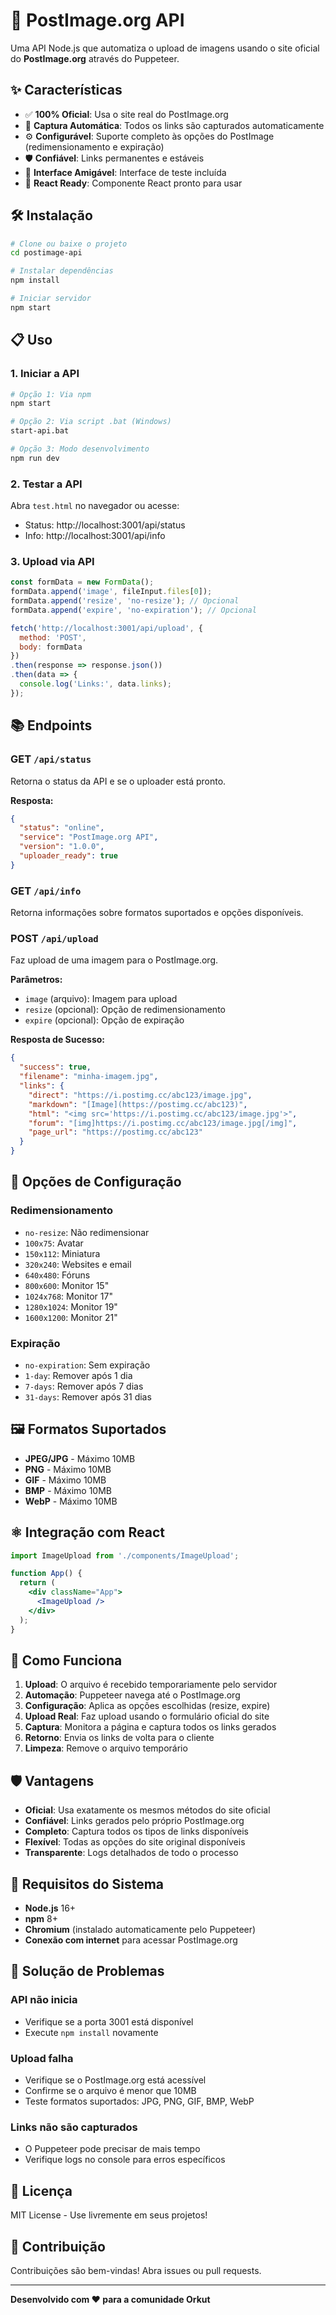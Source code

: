 # 🚀 PostImage.org API

Uma API Node.js que automatiza o upload de imagens usando o site oficial do **PostImage.org** através do Puppeteer.

## ✨ Características

- ✅ **100% Oficial**: Usa o site real do PostImage.org
- 🔗 **Captura Automática**: Todos os links são capturados automaticamente
- ⚙️ **Configurável**: Suporte completo às opções do PostImage (redimensionamento e expiração)
- 🛡️ **Confiável**: Links permanentes e estáveis
- 🎯 **Interface Amigável**: Interface de teste incluída
- 📱 **React Ready**: Componente React pronto para usar

## 🛠️ Instalação

```bash
# Clone ou baixe o projeto
cd postimage-api

# Instalar dependências
npm install

# Iniciar servidor
npm start
```

## 📋 Uso

### 1. Iniciar a API

```bash
# Opção 1: Via npm
npm start

# Opção 2: Via script .bat (Windows)
start-api.bat

# Opção 3: Modo desenvolvimento
npm run dev
```

### 2. Testar a API

Abra `test.html` no navegador ou acesse:
- Status: http://localhost:3001/api/status
- Info: http://localhost:3001/api/info

### 3. Upload via API

```javascript
const formData = new FormData();
formData.append('image', fileInput.files[0]);
formData.append('resize', 'no-resize'); // Opcional
formData.append('expire', 'no-expiration'); // Opcional

fetch('http://localhost:3001/api/upload', {
  method: 'POST',
  body: formData
})
.then(response => response.json())
.then(data => {
  console.log('Links:', data.links);
});
```

## 📚 Endpoints

### GET `/api/status`
Retorna o status da API e se o uploader está pronto.

**Resposta:**
```json
{
  "status": "online",
  "service": "PostImage.org API",
  "version": "1.0.0",
  "uploader_ready": true
}
```

### GET `/api/info`
Retorna informações sobre formatos suportados e opções disponíveis.

### POST `/api/upload`
Faz upload de uma imagem para o PostImage.org.

**Parâmetros:**
- `image` (arquivo): Imagem para upload
- `resize` (opcional): Opção de redimensionamento
- `expire` (opcional): Opção de expiração

**Resposta de Sucesso:**
```json
{
  "success": true,
  "filename": "minha-imagem.jpg",
  "links": {
    "direct": "https://i.postimg.cc/abc123/image.jpg",
    "markdown": "[Image](https://postimg.cc/abc123)",
    "html": "<img src='https://i.postimg.cc/abc123/image.jpg'>",
    "forum": "[img]https://i.postimg.cc/abc123/image.jpg[/img]",
    "page_url": "https://postimg.cc/abc123"
  }
}
```

## 🎨 Opções de Configuração

### Redimensionamento
- `no-resize`: Não redimensionar
- `100x75`: Avatar
- `150x112`: Miniatura
- `320x240`: Websites e email
- `640x480`: Fóruns
- `800x600`: Monitor 15"
- `1024x768`: Monitor 17"
- `1280x1024`: Monitor 19"
- `1600x1200`: Monitor 21"

### Expiração
- `no-expiration`: Sem expiração
- `1-day`: Remover após 1 dia
- `7-days`: Remover após 7 dias
- `31-days`: Remover após 31 dias

## 🖼️ Formatos Suportados

- **JPEG/JPG** - Máximo 10MB
- **PNG** - Máximo 10MB  
- **GIF** - Máximo 10MB
- **BMP** - Máximo 10MB
- **WebP** - Máximo 10MB

## ⚛️ Integração com React

```jsx
import ImageUpload from './components/ImageUpload';

function App() {
  return (
    <div className="App">
      <ImageUpload />
    </div>
  );
}
```

## 🔧 Como Funciona

1. **Upload**: O arquivo é recebido temporariamente pelo servidor
2. **Automação**: Puppeteer navega até o PostImage.org
3. **Configuração**: Aplica as opções escolhidas (resize, expire)
4. **Upload Real**: Faz upload usando o formulário oficial do site
5. **Captura**: Monitora a página e captura todos os links gerados
6. **Retorno**: Envia os links de volta para o cliente
7. **Limpeza**: Remove o arquivo temporário

## 🛡️ Vantagens

- **Oficial**: Usa exatamente os mesmos métodos do site oficial
- **Confiável**: Links gerados pelo próprio PostImage.org
- **Completo**: Captura todos os tipos de links disponíveis
- **Flexível**: Todas as opções do site original disponíveis
- **Transparente**: Logs detalhados de todo o processo

## 🚨 Requisitos do Sistema

- **Node.js** 16+ 
- **npm** 8+
- **Chromium** (instalado automaticamente pelo Puppeteer)
- **Conexão com internet** para acessar PostImage.org

## 🐛 Solução de Problemas

### API não inicia
- Verifique se a porta 3001 está disponível
- Execute `npm install` novamente

### Upload falha
- Verifique se o PostImage.org está acessível
- Confirme se o arquivo é menor que 10MB
- Teste formatos suportados: JPG, PNG, GIF, BMP, WebP

### Links não são capturados
- O Puppeteer pode precisar de mais tempo
- Verifique logs no console para erros específicos

## 📄 Licença

MIT License - Use livremente em seus projetos!

## 🤝 Contribuição

Contribuições são bem-vindas! Abra issues ou pull requests.

---

**Desenvolvido com ❤️ para a comunidade Orkut**
